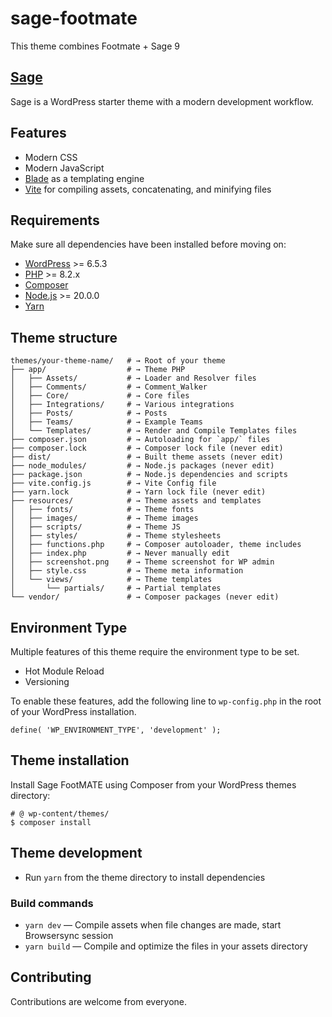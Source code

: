 # sage-footmate
This theme combines Footmate + Sage 9

## [Sage](https://roots.io/sage/)
Sage is a WordPress starter theme with a modern development workflow.

## Features

* Modern CSS
* Modern JavaScript
* [Blade](https://laravel.com/docs/10.x/blade) as a templating engine
* [Vite](https://laravel.com/docs/10.x/blade) for compiling assets, concatenating, and minifying files

## Requirements

Make sure all dependencies have been installed before moving on:

* [WordPress](https://wordpress.org/) >= 6.5.3
* [PHP](https://www.php.net/manual/en/install.php) >= 8.2.x
* [Composer](https://getcomposer.org/download/)
* [Node.js](http://nodejs.org/) >= 20.0.0
* [Yarn](https://yarnpkg.com/getting-started/install)

## Theme structure

```shell
themes/your-theme-name/   # → Root of your theme
├── app/                  # → Theme PHP
│   ├── Assets/           # → Loader and Resolver files
│   ├── Comments/         # → Comment_Walker
│   ├── Core/             # → Core files
│   ├── Integrations/     # → Various integrations
│   ├── Posts/            # → Posts
│   ├── Teams/            # → Example Teams
│   └── Templates/        # → Render and Compile Templates files
├── composer.json         # → Autoloading for `app/` files
├── composer.lock         # → Composer lock file (never edit)
├── dist/                 # → Built theme assets (never edit)
├── node_modules/         # → Node.js packages (never edit)
├── package.json          # → Node.js dependencies and scripts
├── vite.config.js        # → Vite Config file
├── yarn.lock             # → Yarn lock file (never edit)
├── resources/            # → Theme assets and templates
│   ├── fonts/            # → Theme fonts
│   ├── images/           # → Theme images
│   ├── scripts/          # → Theme JS
│   ├── styles/           # → Theme stylesheets
│   ├── functions.php     # → Composer autoloader, theme includes
│   ├── index.php         # → Never manually edit
│   ├── screenshot.png    # → Theme screenshot for WP admin
│   ├── style.css         # → Theme meta information
│   └── views/            # → Theme templates
│       └── partials/     # → Partial templates
└── vendor/               # → Composer packages (never edit)
```

## Environment Type

Multiple features of this theme require the environment type to be set.

* Hot Module Reload
* Versioning

To enable these features, add the following line to `wp-config.php` in the root of your WordPress installation.

`define( 'WP_ENVIRONMENT_TYPE', 'development' );`

## Theme installation

Install Sage FootMATE using Composer from your WordPress themes directory:

```shell
# @ wp-content/themes/
$ composer install
```

## Theme development

* Run `yarn` from the theme directory to install dependencies

### Build commands

* `yarn dev` — Compile assets when file changes are made, start Browsersync session
* `yarn build` — Compile and optimize the files in your assets directory

## Contributing

Contributions are welcome from everyone.


